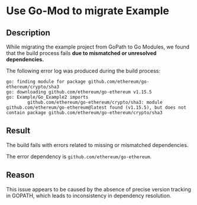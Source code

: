 # Use Go-Mod to migrate Example

## Description

While migrating the example project from GoPath to Go Modules, we found that the build process fails **due to mismatched or unresolved dependencies.**

The following error log was produced during the build process:

```text
go: finding module for package github.com/ethereum/go-ethereum/crypto/sha3
go: downloading github.com/ethereum/go-ethereum v1.15.5
go: Example/Go_Example2 imports
        github.com/ethereum/go-ethereum/crypto/sha3: module github.com/ethereum/go-ethereum@latest found (v1.15.5), but does not contain package github.com/ethereum/go-ethereum/crypto/sha3
```
## Result

The build fails with errors related to missing or mismatched dependencies.

The error dependency is `github.com/ethereum/go-ethereum`.

## Reason

This issue appears to be caused by the absence of precise version tracking in GOPATH, which leads to inconsistency in dependency resolution.

